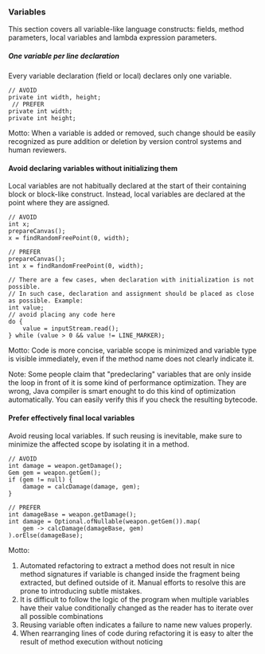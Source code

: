 ### Variables

This section covers all variable-like language constructs: 
fields, method parameters, local variables and lambda expression parameters.

##### One variable per line declaration 

Every variable declaration (field or local) declares only one variable.

    // AVOID
    private int width, height;
     // PREFER
    private int width; 
    private int height; 

Motto: When a variable is added or removed, such change should be easily recognized as pure addition or deletion
by version control systems and human reviewers.

#### Avoid declaring variables without initializing them 

Local variables are not habitually declared at the start of their containing block or block-like construct. 
Instead, local variables are declared at the point where they are assigned. 
    
    // AVOID
    int x;
    prepareCanvas();
    x = findRandomFreePoint(0, width);
    
    // PREFER
    prepareCanvas();
    int x = findRandomFreePoint(0, width);

    // There are a few cases, when declaration with initialization is not possible. 
    // In such case, declaration and assignment should be placed as close as possible. Example:    
    int value;
    // avoid placing any code here
    do {
        value = inputStream.read();
    } while (value > 0 && value != LINE_MARKER);

Motto: Code is more concise, variable scope is minimized and variable type is visible immediately, even if the method 
name does not clearly indicate it.
  
Note: Some people claim that "predeclaring" variables that are only inside the loop in front of it is some kind of 
performance optimization. They are wrong, Java compiler is smart enought to do this kind of optimization automatically. 
You can easily verify this if you check the resulting bytecode.  
 
#### Prefer effectively final local variables  

Avoid reusing local variables. If such reusing is inevitable, make sure to minimize the affected scope by isolating it 
in a method. 

    // AVOID
    int damage = weapon.getDamage();
    Gem gem = weapon.getGem();
    if (gem != null) {
        damage = calcDamage(damage, gem); 
    }

    // PREFER
    int damageBase = weapon.getDamage();
    int damage = Optional.ofNullable(weapon.getGem()).map(
        gem -> calcDamage(damageBase, gem)
    ).orElse(damageBase); 

Motto:

1. Automated refactoring to extract a method does not result in nice method signatures if variable is changed inside the 
fragment being extracted, but defined outside of it. Manual efforts to resolve this are prone to introducing subtle 
mistakes. 
2. It is difficult to follow the logic of the program when multiple variables have their value conditionally changed as 
the reader has to iterate over all possible combinations       
3. Reusing variable often indicates a failure to name new values properly.
4. When rearranging lines of code during refactoring it is easy to alter the result of method execution without noticing   
